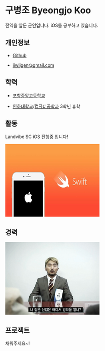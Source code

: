 # 구병조 Byeongjo Koo
전역을 앞둔 군인입니다. iOS를 공부하고 있습니다.

## 개인정보

* [Github](https://github.com/gen-com)

* iiwiigen@gmail.com

## 학력

* [포항중앙고등학교](http://school.gyo6.net/pojungang)

* [인하대학교](http://www.inha.ac.kr/mbshome/mbs/kr/index.do)/[컴퓨터공학과](http://www.inha.ac.kr/cop/search/introList.do?siteId=kr&deptCode=1184&majorCodeH=217&majorCodeS=0009&codeS=0183&id=kr_030201190000) 3학년 휴학

## 활동

Landvibe SC iOS 진행중 입니다!

<img src="/image/iOS.jpg" width="300" height="230">

## 경력

<img src="/image/IwannaDo.png" width="300" height="230">


## 프로젝트

채워주세요~!
